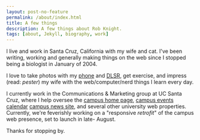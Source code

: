 ```yaml
---
layout: post-no-feature
permalink: /about/index.html
title: A few things
description: A few things about Rob Knight.
tags: [about, Jekyll, biography, work]
---
```


I live and work in Santa Cruz, California with my wife and cat. I've been writing, working and generally making things on the web since I stopped being a biologist in January of 2004.

I love to take photos with my [phone](http://instagram.com/robknight/ "Rob Knight on Instagram") and  [DLSR](http://www.flickr.com/rknight/ "Rob Knighto on Flickr"), get exercise, and impress (read: *pester*) my wife with the web/computer/nerd things I learn every day.

I currently work in the Communications & Marketing group at UC Santa Cruz, where I help oversee the [campus home page](http://www.ucsc.edu), [campus events calendar](https://events.ucsc.edu) [campus news site](http://news.ucsc.edu), and several other university web properties. Currently, we're feverishly working on a "responsive *retrofit*" of the campus web presence, set to launch in late- August. 

Thanks for stopping by.